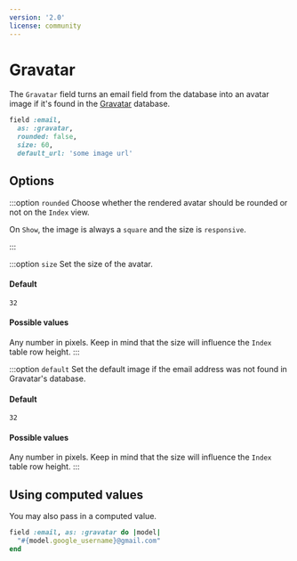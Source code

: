 ```yaml
---
version: '2.0'
license: community
---
```


# Gravatar

The `Gravatar` field turns an email field from the database into an avatar image if it's found in the [Gravatar](https://en.gravatar.com/site/implement/images/) database.

```ruby
field :email,
  as: :gravatar,
  rounded: false,
  size: 60,
  default_url: 'some image url'
```

## Options
:::option `rounded`
Choose whether the rendered avatar should be rounded or not on the `Index` view.

On `Show`, the image is always a `square` and the size is `responsive`.

<!-- @include: ./common/default_boolean_true.md -->
:::

:::option `size`
Set the size of the avatar.

#### Default

`32`

#### Possible values

Any number in pixels. Keep in mind that the size will influence the `Index` table row height.
:::

:::option `default`
Set the default image if the email address was not found in Gravatar's database.

#### Default

`32`

#### Possible values

Any number in pixels. Keep in mind that the size will influence the `Index` table row height.
:::

<!--@include: ./common/link_to_resource_common.md-->

## Using computed values

You may also pass in a computed value.

```ruby
field :email, as: :gravatar do |model|
  "#{model.google_username}@gmail.com"
end
```
